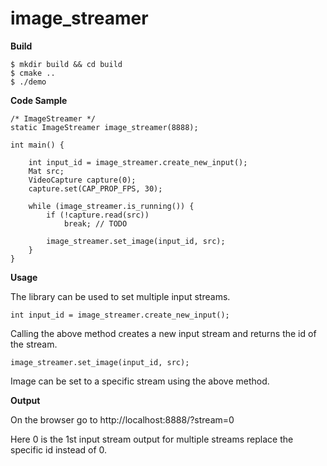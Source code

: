 # image_streamer

**Build**

    $ mkdir build && cd build
    $ cmake ..
    $ ./demo

**Code Sample**

    /* ImageStreamer */
    static ImageStreamer image_streamer(8888);

    int main() {

        int input_id = image_streamer.create_new_input();
        Mat src;
        VideoCapture capture(0);
        capture.set(CAP_PROP_FPS, 30);

        while (image_streamer.is_running()) {
            if (!capture.read(src))
                break; // TODO

            image_streamer.set_image(input_id, src);
        }
    }

**Usage**

The library can be used to set multiple input streams.

    int input_id = image_streamer.create_new_input();

Calling the above method creates a new input stream and returns the id of the stream.

    image_streamer.set_image(input_id, src);

Image can be set to a specific stream using the above method.

**Output**

On the browser go to http://localhost:8888/?stream=0

Here 0 is the 1st input stream output for multiple streams replace the specific id instead of 0.